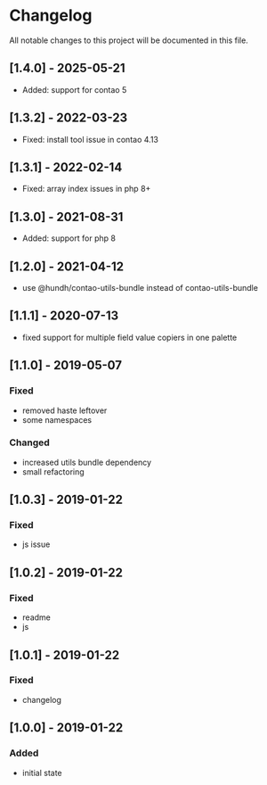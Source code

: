 # Changelog
All notable changes to this project will be documented in this file.

## [1.4.0] - 2025-05-21
- Added: support for contao 5

## [1.3.2] - 2022-03-23

- Fixed: install tool issue in contao 4.13

## [1.3.1] - 2022-02-14

- Fixed: array index issues in php 8+

## [1.3.0] - 2021-08-31

- Added: support for php 8

## [1.2.0] - 2021-04-12
- use @hundh/contao-utils-bundle instead of contao-utils-bundle

## [1.1.1] - 2020-07-13
- fixed support for multiple field value copiers in one palette

## [1.1.0] - 2019-05-07

### Fixed
- removed haste leftover
- some namespaces

### Changed
- increased utils bundle dependency
- small refactoring

## [1.0.3] - 2019-01-22

### Fixed
- js issue

## [1.0.2] - 2019-01-22

### Fixed
- readme
- js

## [1.0.1] - 2019-01-22

### Fixed
- changelog

## [1.0.0] - 2019-01-22

### Added
- initial state
